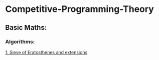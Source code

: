 # Competitive-Programming-Theory


## Basic Maths:

### Algorithms:
[1. Sieve of Eratosthenes and extensions](https://codeforces.com/blog/entry/22229)
      
